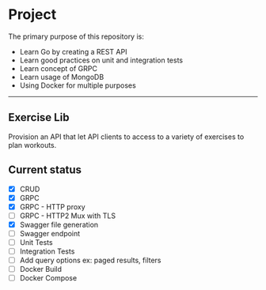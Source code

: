 # Project

The primary purpose of this repository is:
* Learn Go by creating a REST API
* Learn good practices on unit and integration tests
* Learn concept of GRPC
* Learn usage of MongoDB
* Using Docker for multiple purposes

******

## Exercise Lib

Provision an API that let API clients to access to a variety of exercises to plan workouts.

## Current status
- [x] CRUD
- [x] GRPC
- [x] GRPC - HTTP proxy
- [ ] GRPC - HTTP2 Mux with TLS
- [x] Swagger file generation
- [ ] Swagger endpoint
- [ ] Unit Tests
- [ ] Integration Tests
- [ ] Add query options ex: paged results, filters
- [ ] Docker Build
- [ ] Docker Compose
